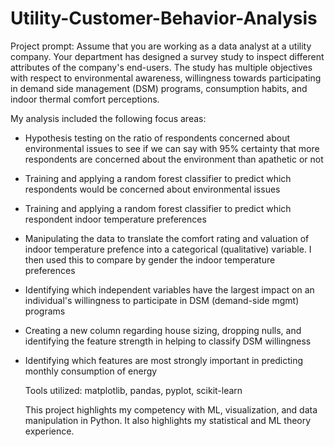 # Utility-Customer-Behavior-Analysis

Project prompt: Assume that you are working as a data analyst at a utility company. Your department has designed a survey study to inspect different attributes of the company's end-users. The study has multiple objectives with respect to environmental awareness, willingness towards participating in demand side management (DSM) programs, consumption habits, and indoor thermal comfort perceptions. 

My analysis included the following focus areas:
- Hypothesis testing on the ratio of respondents concerned about environmental issues to see if we can say with 95% certainty that more respondents are concerned about the environment than apathetic or not
- Training and applying a random forest classifier to predict which respondents would be concerned about environmental issues
- Training and applying a random forest classifier to predict which respondent indoor temperature preferences
- Manipulating the data to translate the comfort rating and valuation of indoor temperature prefence into a categorical (qualitative) variable. I then used this to compare by gender the indoor temperature preferences
- Identifying which independent variables have the largest impact on an individual's willingness to participate in DSM (demand-side mgmt) programs
- Creating a new column regarding house sizing, dropping nulls, and identifying the feature strength in helping to classify DSM willingness
- Identifying which features are most strongly important in predicting monthly consumption of energy

  Tools utilized: matplotlib, pandas, pyplot, scikit-learn

  This project highlights my competency with ML, visualization, and data manipulation in Python. It also highlights my statistical and ML theory experience.
